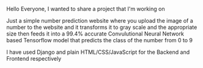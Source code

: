 Hello Everyone, I wanted to share a project that I'm working on

Just a simple number prediction website where you upload the image of a number to the website and it transforms it to gray scale and the appropriate size then feeds it into a 99.4% accurate Convulutional Neural Network based Tensorflow model that predicts the class of the number from 0 to 9

I have used Django and plain HTML/CSS/JavaScript for the Backend and Frontend respectively

